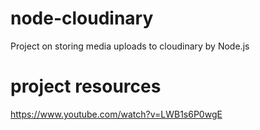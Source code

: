 # node-cloudinary

Project on storing media uploads to cloudinary by Node.js

# project resources

https://www.youtube.com/watch?v=LWB1s6P0wgE
